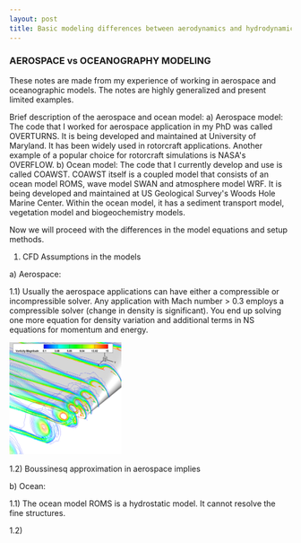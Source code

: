 ```yaml
---
layout: post
title: Basic modeling differences between aerodynamics and hydrodynamics
---
```


### AEROSPACE vs OCEANOGRAPHY MODELING

These notes are made from my experience of working in aerospace and oceanographic models.
The notes are highly generalized and present limited examples.

Brief description of the aerospace and ocean model:
a) Aerospace model:
The code that I worked for aerospace application in my PhD was called OVERTURNS.
It is being developed and maintained at University of Maryland. It has been widely used in rotorcraft
applications. Another example of a popular choice for rotorcraft simulations is NASA's OVERFLOW.
b) Ocean model:
The code that I currently develop and use is called COAWST. COAWST itself is a coupled model that consists of an ocean model
ROMS, wave model SWAN and atmosphere model WRF. It is being developed and maintained at US Geological Survey's Woods Hole Marine Center. Within the ocean model, it has a sediment transport model, vegetation model and biogeochemistry models.


Now we will proceed with the differences in the model equations and setup methods. 

1. CFD Assumptions in the models

a) Aerospace:

1.1) Usually the aerospace applications can have either a compressible or incompressible solver.
Any application with Mach number > 0.3 employs a compressible solver (change in density is significant).
You end up solving one more equation for density variation and additional
terms in NS equations for momentum and energy.

<img src="rect_tipvortex.png" width="200" height="200" />

1.2) Boussinesq approximation in aerospace implies

b) Ocean:

1.1) The ocean model ROMS is a hydrostatic model. It cannot resolve the fine structures.

1.2)

